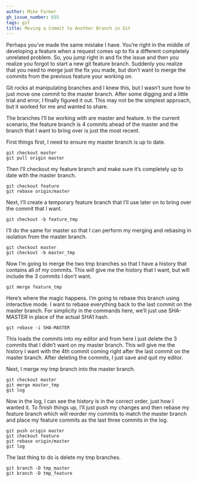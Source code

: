 ```yaml
---
author: Mike Farmer
gh_issue_number: 655
tags: git
title: Moving a Commit to Another Branch in Git
---
```




Perhaps you’ve made the same mistake I have. You’re right in the middle of developing a feature when a request comes up to fix a different completely unrelated problem. So, you jump right in and fix the issue and then you realize you forgot to start a new git feature branch. Suddenly you realize that you need to merge just the fix you made, but don’t want to merge the commits from the previous feature your working on.

Git rocks at manipulating branches and I knew this, but I wasn’t sure how to just move one commit to the master branch. After some digging and a little trial and error, I finally figured it out. This may not be the simplest approach, but it worked for me and wanted to share. 

The branches I’ll be working with are master and feature. In the current scenario, the feature branch is 4 commits ahead of the master and the branch that I want to bring over is just the most recent. 

First things first, I need to ensure my master branch is up to date.

```
git checkout master
git pull origin master
```

Then I’ll checkout my feature branch and make sure it’s completely up to date with the master branch.

```
git checkout feature
git rebase origin/master
```

Next, I’ll create a temporary feature branch that I’ll use later on to bring over the commit that I want.

```
git checkout -b feature_tmp
```

I’ll do the same for master so that I can perform my merging and rebasing in isolation from the master branch.

```
git checkout master
git checkout -b master_tmp
```

Now I’m going to merge the two tmp branches so that I have a history that contains all of my commits. This will give me the history that I want, but will include the 3 commits I don’t want.

```
git merge feature_tmp
```

Here’s where the magic happens. I’m going to rebase this branch using interactive mode. I want to rebase everything back to the last commit on the master branch. For simplicity in the commands here, we’ll just use SHA-MASTER in place of the actual SHA1 hash.

```
git rebase -i SHA-MASTER
```

This loads the commits into my editor and from here I just delete the 3 commits that I didn’t want on my master branch. This will give me the history I want with the 4th commit coming right after the last commit on the master branch. After deleting the commits, I just save and quit my editor.

Next, I merge my tmp branch into the master branch.

```
git checkout master
git merge master_tmp
git log
```

Now in the log, I can see the history is in the correct order, just how I wanted it. To finish things up, I’ll just push my changes and then rebase my feature branch which will reorder my commits to match the master branch and place my feature commits as the last three commits in the log.

```
git push origin master
git checkout feature
git rebase origin/master
git log
```

The last thing to do is delete my tmp branches.

```
git branch -D tmp_master
git branch -D tmp_feature
```

